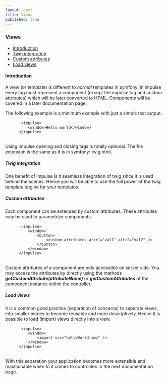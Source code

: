 ```yaml
---
layout: post
title: Views
published: true
---
```

<h3 class="doc-title">Views</h3>

- [Introduction](#introduction)
- [Twig integration](#twig-integration)
- [Custom attributes](#custom-attributes)
- [Load views](#load-views)

<h4><a id="introduction">Introduction</a></h4>

A view (or template) is different to _normal_ templates in symfony. In impulse every tag must represent a component (except the impulse tag and custom attributes) which will be later converted to HTML. Components will be covered in a later documentation page.

The following example is a minimum example with just a simple text output.

  <pre class="code-white line-numbers language-twig">
      <code class="language-twig">&lt;impulse&gt;
          &lt;window&gt;Hello world&lt;/window&gt;
      &lt;/impulse&gt;</code>
  </pre>
 
Using impulse opening and closing tags is totally optional. The file extension is the same as it is in symfony: twig.html.

<h5><a id="twig-integration">Twig integration</a></h5>

One benefit of impulse is it seamless integration of twig since it is used behind the scenes. Hence you will be able to use the full power of the twig template engine for your templates.

<h5><a id="custom-attributes">Custom attributes</a></h5>

Each component can be extended by custom attributes. These attributes may be used to parametrize components.

  <pre class="code-white line-numbers language-twig">
      <code class="language-twig">&lt;impulse&gt;
          &lt;window&gt;
              &lt;button&gt;
                  &lt;custom-attributes attr1="val1" attr2="val2" /&gt;
              &lt;/button&gt;
          &lt;/window&gt;
      &lt;/impulse&gt;</code>
  </pre>
  
Custom attributes of a component are only accessible on server side. You may access the attributes by directly using the methods **_getCustomAttribute(attributeName)_** or **_getCustomAttributes_** of the component instance within the controller.

<h5><a id="load-views">Load views</a></h5>

It is a common good practice (separation of concerns) to separate views into smaller pieces to become reusable and more descriptively. Hence it is possible to load (import) views directly into a view.

  <pre class="code-white line-numbers language-twig">
      <code class="language-twig">&lt;impulse&gt;
          &lt;window&gt;
              &lt;import src="helloWorld.imp" /&gt;
          &lt;/window&gt;
      &lt;/impulse&gt;</code>
  </pre>

With this separation your application becomes more extensible and maintainable when to it comes to controllers in the next documentation page.
